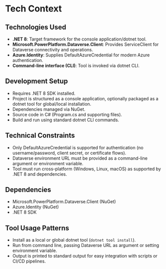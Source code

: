 # Tech Context

## Technologies Used
- **.NET 8**: Target framework for the console application/dotnet tool.
- **Microsoft.PowerPlatform.Dataverse.Client**: Provides ServiceClient for Dataverse connectivity and operations.
- **Azure.Identity**: Supplies DefaultAzureCredential for modern Azure authentication.
- **Command-line interface (CLI)**: Tool is invoked via dotnet CLI.

## Development Setup
- Requires .NET 8 SDK installed.
- Project is structured as a console application, optionally packaged as a dotnet tool for global/local installation.
- Dependencies managed via NuGet.
- Source code in C# (Program.cs and supporting files).
- Build and run using standard dotnet CLI commands.

## Technical Constraints
- Only DefaultAzureCredential is supported for authentication (no username/password, client secret, or certificate flows).
- Dataverse environment URL must be provided as a command-line argument or environment variable.
- Tool must run cross-platform (Windows, Linux, macOS) as supported by .NET 8 and dependencies.

## Dependencies
- Microsoft.PowerPlatform.Dataverse.Client (NuGet)
- Azure.Identity (NuGet)
- .NET 8 SDK

## Tool Usage Patterns
- Install as a local or global dotnet tool (`dotnet tool install`).
- Run from command line, passing Dataverse URL as argument or setting environment variable.
- Output is printed to standard output for easy integration with scripts or CI/CD pipelines.
